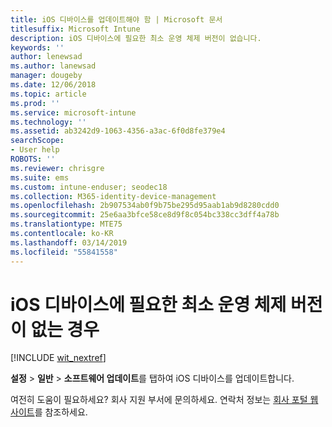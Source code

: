```yaml
---
title: iOS 디바이스를 업데이트해야 함 | Microsoft 문서
titlesuffix: Microsoft Intune
description: iOS 디바이스에 필요한 최소 운영 체제 버전이 없습니다.
keywords: ''
author: lenewsad
ms.author: lanewsad
manager: dougeby
ms.date: 12/06/2018
ms.topic: article
ms.prod: ''
ms.service: microsoft-intune
ms.technology: ''
ms.assetid: ab3242d9-1063-4356-a3ac-6f0d8fe379e4
searchScope:
- User help
ROBOTS: ''
ms.reviewer: chrisgre
ms.suite: ems
ms.custom: intune-enduser; seodec18
ms.collection: M365-identity-device-management
ms.openlocfilehash: 2b907534ab0f9b75be295d95aab1ab9d8280cdd0
ms.sourcegitcommit: 25e6aa3bfce58ce8d9f8c054bc338cc3dff4a78b
ms.translationtype: MTE75
ms.contentlocale: ko-KR
ms.lasthandoff: 03/14/2019
ms.locfileid: "55841558"
---
```

# <a name="your-ios-device-doesnt-have-the-required-minimum-operating-system-version"></a>iOS 디바이스에 필요한 최소 운영 체제 버전이 없는 경우

[!INCLUDE [wit_nextref](includes/end-user-os-update-guidance.md)]

**설정** > **일반** > **소프트웨어 업데이트**를 탭하여 iOS 디바이스를 업데이트합니다.

여전히 도움이 필요하세요? 회사 지원 부서에 문의하세요. 연락처 정보는 [회사 포털 웹 사이트](https://go.microsoft.com/fwlink/?linkid=2010980)를 참조하세요.
